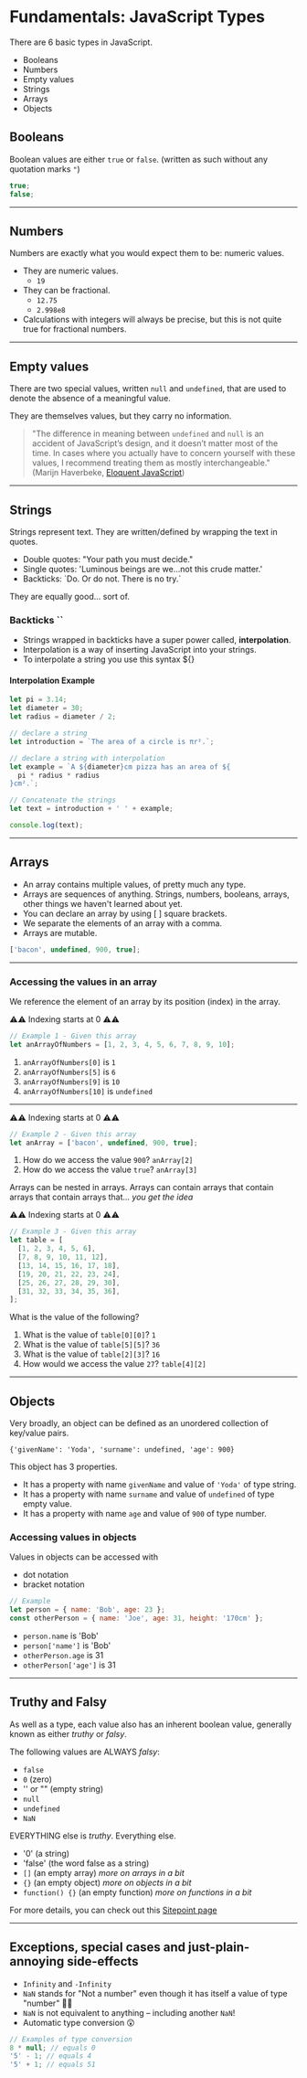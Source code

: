 # Fundamentals: JavaScript Types

There are 6 basic types in JavaScript.

- Booleans
- Numbers
- Empty values
- Strings
- Arrays
- Objects

## Booleans

Boolean values are either `true` or `false`. (written as such without any quotation marks `"`)

```js
true;
false;
```

---

## Numbers

Numbers are exactly what you would expect them to be: numeric values.

- They are numeric values.
  - `19`
- They can be fractional.
  - `12.75`
  - `2.998e8`
- Calculations with integers will always be precise, but this is not quite true for fractional numbers.

---

## Empty values

There are two special values, written `null` and `undefined`, that are used to denote the absence of a meaningful value.

They are themselves values, but they carry no information.

> "The difference in meaning between `undefined` and `null` is an accident of JavaScript’s design, and it doesn’t matter most of the time. In cases where you actually have to concern yourself with these values, I recommend treating them as mostly interchangeable." (Marijn Haverbeke, [Eloquent JavaScript](https://eloquentjavascript.net/01_values.html))

---

## Strings

Strings represent text. They are written/defined by wrapping the text in quotes.

- Double quotes: "Your path you must decide."
- Single quotes: 'Luminous beings are we…not this crude matter.'
- Backticks: \`Do. Or do not. There is no try.\`

They are equally good... sort of.

### Backticks \`\`

- Strings wrapped in backticks have a super power called, **interpolation**.
- Interpolation is a way of inserting JavaScript into your strings.
- To interpolate a string you use this syntax \${}

#### Interpolation Example

```js
let pi = 3.14;
let diameter = 30;
let radius = diameter / 2;

// declare a string
let introduction = `The area of a circle is πr².`;

// declare a string with interpolation
let example = `A ${diameter}cm pizza has an area of ${
  pi * radius * radius
}cm².`;

// Concatenate the strings
let text = introduction + ' ' + example;

console.log(text);
```

---

## Arrays

- An array contains multiple values, of pretty much any type.
- Arrays are sequences of anything. Strings, numbers, booleans, arrays, other things we haven't learned about yet.
- You can declare an array by using [ ] square brackets.
- We separate the elements of an array with a comma.
- Arrays are mutable.

```js
['bacon', undefined, 900, true];
```

---

### Accessing the values in an array

We reference the element of an array by its position (index) in the array.

⚠️⚠️ Indexing starts at 0 ⚠️⚠️

```js
// Example 1 - Given this array
let anArrayOfNumbers = [1, 2, 3, 4, 5, 6, 7, 8, 9, 10];
```

1. `anArrayOfNumbers[0]` is `1`
2. `anArrayOfNumbers[5]` is `6`
3. `anArrayOfNumbers[9]` is `10`
4. `anArrayOfNumbers[10]` is `undefined`

---

⚠️⚠️ Indexing starts at 0 ⚠️⚠️

```js
// Example 2 - Given this array
let anArray = ['bacon', undefined, 900, true];
```

1. How do we access the value `900`?
`anArray[2]`
2. How do we access the value `true`?
`anArray[3]`

Arrays can be nested in arrays. Arrays can contain arrays that contain arrays that contain arrays that... _you get the idea_

⚠️⚠️ Indexing starts at 0 ⚠️⚠️

```js
// Example 3 - Given this array
let table = [
  [1, 2, 3, 4, 5, 6],
  [7, 8, 9, 10, 11, 12],
  [13, 14, 15, 16, 17, 18],
  [19, 20, 21, 22, 23, 24],
  [25, 26, 27, 28, 29, 30],
  [31, 32, 33, 34, 35, 36],
];
```

What is the value of the following?

1. What is the value of `table[0][0]`? 
`1`
2. What is the value of `table[5][5]`? 
`36`
3. What is the value of `table[2][3]`? 
`16`
4. How would we access the value `27`? 
`table[4][2]`

---

## Objects

Very broadly, an object can be defined as an unordered collection of key/value pairs.

`{'givenName': 'Yoda', 'surname': undefined, 'age': 900}`

This object has 3 properties.

- It has a property with name `givenName` and value of `'Yoda'` of type string.
- It has a property with name `surname` and value of `undefined` of type empty value.
- It has a property with name `age` and value of `900` of type number.

### Accessing values in objects

Values in objects can be accessed with

- dot notation
- bracket notation

```js
// Example
let person = { name: 'Bob', age: 23 };
const otherPerson = { name: 'Joe', age: 31, height: '170cm' };
```

- `person.name` is 'Bob'
- `person['name']` is 'Bob'
- `otherPerson.age` is 31
- `otherPerson['age']` is 31

---

## Truthy and Falsy

As well as a type, each value also has an inherent boolean value, generally known as either _truthy_ or _falsy_.

The following values are ALWAYS _falsy_:

- `false`
- `0` (zero)
- '' or "" (empty string)
- `null`
- `undefined`
- `NaN`

EVERYTHING else is _truthy_. Everything else.

- '0' (a string)
- 'false' (the word false as a string)
- `[]` (an empty array) _more on arrays in a bit_
- `{}` (an empty object) _more on objects in a bit_
- `function() {}` (an empty function) _more on functions in a bit_

For more details, you can check out this [Sitepoint page](https://www.sitepoint.com/javascript-truthy-falsy/)

---

## Exceptions, special cases and just-plain-annoying side-effects

- `Infinity` and `-Infinity`
- `NaN` stands for "Not a number" even though it has itself a value of type "number" 🤦‍♂️
- `NaN` is not equivalent to anything – including another `NaN`!
- Automatic type conversion 😲

```js
// Examples of type conversion
8 * null; // equals 0
'5' - 1; // equals 4
'5' + 1; // equals 51
```
